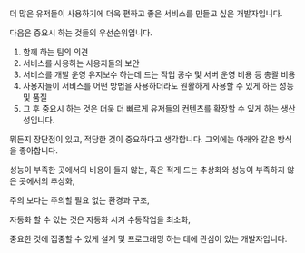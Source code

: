 더 많은 유저들이 사용하기에 더욱 편하고 좋은 서비스를 만들고 싶은 개발자입니다.

다음은 중요시 하는 것들의 우선순위입니다.

1. 함께 하는 팀의 의견
2. 서비스를 사용하는 사용자들의 보안
3. 서비스를 개발 운영 유지보수 하는데 드는 작업 공수 및 서버 운영 비용 등 총괄 비용
4. 사용자들이 서비스를 어떤 방법을 사용하더라도 원활하게 사용할 수 있게 하는 성능 및 품질
5. 그 후 중요시 하는 것은 더욱 더 빠르게 유저들의 컨텐츠를 확장할 수 있게 하는 생산성입니다.

뭐든지 장단점이 있고, 적당한 것이 중요하다고 생각합니다. 그외에는 아래와 같은 방식을 좋아합니다.


성능이 부족한 곳에서의 비용이 들지 않는, 혹은 적게 드는 추상화와 성능이 부족하지 않은 곳에서의 추상화,

주의 보다는 주의할 필요 없는 환경과 구조,

자동화 할 수 있는 것은 자동화 시켜 수동작업을 최소화,

중요한 것에 집중할 수 있게 설계 및 프로그래밍 하는 데에 관심이 있는 개발자입니다.

